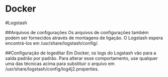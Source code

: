 # Docker

#Logstash

##Arquivos de configurações
Os arquivos de configurações também podem ser fornecidos através de montagens de ligação. O Logstash espera encontrá-los em /usr/share/logstash/config/.

##Configuração de logeditar
Em Docker, os logs do Logstash vão para a saída padrão por padrão. Para alterar esse comportamento, use qualquer uma das técnicas acima para substituir o arquivo em /usr/share/logstash/config/log4j2.properties.
